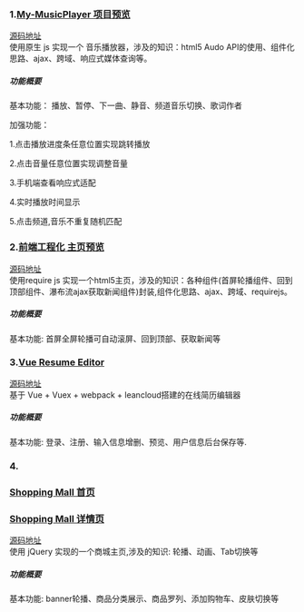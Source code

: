  ### 1.[My-MusicPlayer 项目预览](http://flysasa.top/project/1%20My-player/index.html)
[源码地址](https://github.com/FLYSASA/project/tree/master/1%20My-player)   
使用原生 js 实现一个 音乐播放器，涉及的知识：html5 Audo API的使用、组件化思路、ajax、跨域、响应式媒体查询等。 

##### 功能概要

基本功能：
播放、暂停、下一曲、静音、频道音乐切换、歌词作者

加强功能：

  1.点击播放进度条任意位置实现跳转播放
  
  2.点击音量任意位置实现调整音量
  
  3.手机端查看响应式适配
  
  4.实时播放时间显示
  
 5.点击频道,音乐不重复随机匹配
 
 
 ### 2.[前端工程化 主页预览](http://flysasa.top/project/2%20前端工程化项目/demo_requireJs/www/index.html)
 [源码地址](https://github.com/FLYSASA/project/tree/master/2%20%E5%89%8D%E7%AB%AF%E5%B7%A5%E7%A8%8B%E5%8C%96%E9%A1%B9%E7%9B%AE/demo_requireJs/www)  
使用require js 实现一个html5主页，涉及的知识：各种组件(首屏轮播组件、回到顶部组件、瀑布流ajax获取新闻组件)封装,组件化思路、ajax、跨域、requirejs。 

##### 功能概要
基本功能:
首屏全屏轮播可自动滚屏、回到顶部、获取新闻等


 ### 3.[Vue Resume Editor](http://flysasa.top/project/3%20vue.js%E9%A1%B9%E7%9B%AE/6-vue-Resume-editor/dist/#/)
 [源码地址](https://github.com/FLYSASA/project/tree/master/3%20vue.js%E9%A1%B9%E7%9B%AE/6-vue-Resume-editor)  
基于 Vue + Vuex + webpack + leancloud搭建的在线简历编辑器

##### 功能概要
基本功能:
登录、注册、输入信息增删、预览、用户信息后台保存等.




 ### 4.
 ### [Shopping Mall 首页](http://flysasa.top/project/4%20Shopping%20Mall/index.html)
 
 ### [Shopping Mall 详情页](http://flysasa.top/project/4%20Shopping%20Mall/detail.html)
 [源码地址](https://github.com/FLYSASA/project/tree/master/2%20%E5%89%8D%E7%AB%AF%E5%B7%A5%E7%A8%8B%E5%8C%96%E9%A1%B9%E7%9B%AE/demo_requireJs/www)  
使用 jQuery 实现的一个商城主页,涉及的知识: 轮播、动画、Tab切换等

##### 功能概要
基本功能:
banner轮播、商品分类展示、商品罗列、添加购物车、皮肤切换等




